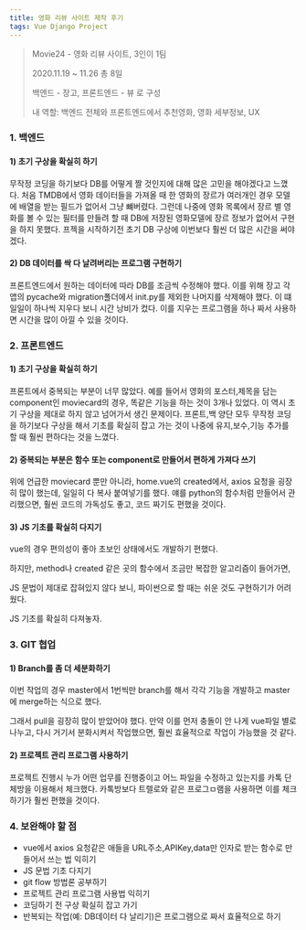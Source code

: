 ```yaml
---
title: 영화 리뷰 사이트 제작 후기
tags: Vue Django Project
---
```






> Movie24 - 영화 리뷰 사이트, 3인이 1팀
>
> 2020.11.19 ~ 11.26 총 8일
>
> 백엔드 - 장고, 프론트엔드 - 뷰 로 구성
>
> 내 역할: 백엔드 전체와 프론트엔드에서 추천영화, 영화 세부정보, UX



### 1. 백엔드

#### 1) 초기 구상을 확실히 하기

무작정 코딩을 하기보다 DB를 어떻게 짤 것인지에 대해 많은 고민을 해야겠다고 느꼈다. 처음 TMDB에서 영화 데이터들을 가져올 때 한 영화의 장르가 여러개인 경우 모델에 배열을 받는 필드가 없어서 그냥 뺴버렸다. 그런데 나중에 영화 목록에서 장르 별 영화를 볼 수 있는 필터를 만들려 할 때 DB에 저장된 영화모델에 장르 정보가 없어서 구현을 하지 못했다. 프젝을 시작하기전 초기 DB 구상에 이번보다 훨씬 더 많은 시간을 써야겠다.

#### 2) DB 데이터를 싹 다 날려버리는 프로그램 구현하기

프론트엔드에서 원하는 데이터에 따라 DB를 조금씩 수정해야 했다. 이를 위해 장고 각 앱의 pycache와 migration폴더에서 init.py를 제외한 나머지를 삭제해야 했다. 이 떄 일일이 하나씩 지우다 보니 시간 낭비가 컸다. 이를 지우는 프로그램을 하나 짜서 사용하면 시간을 많이 아낄 수 있을 것이다.



### 2. 프론트엔드

#### 1) 초기 구상을 확실히 하기

프론트에서 중복되는 부분이 너무 많았다. 예를 들어서 영화의 포스터,제목을 담는 component인 moviecard의 경우, 똑같은 기능을 하는 것이 3개나 있었다. 이 역시 초기 구상을 제대로 하지 않고 넘어가서 생긴 문제이다. 프론트,백 양단 모두 무작정 코딩을 하기보다 구상을 해서 기초를 확실히 잡고 가는 것이 나중에 유지,보수,기능 추가를 할 때 훨씬 편하다는 것을 느꼈다.

#### 2) 중복되는 부분은 함수 또는 component로 만들어서 편하게 가져다 쓰기

위에 언급한 moviecard 뿐만 아니라, home.vue의 created에서, axios 요청을 굉장히 많이 했는데, 일일히 다 복사 붙여넣기를 했다. 얘를 python의 함수처럼 만들어서 관리했으면, 훨씬 코드의 가독성도 좋고, 코드 짜기도 편했을 것이다.

#### 3) JS 기초를 확실히 다지기

vue의 경우 편의성이 좋아 초보인 상태에서도 개발하기 편했다.

하지만, method나 created 같은 곳의 함수에서 조금만 복잡한 알고리즘이 들어가면,

JS 문법이 제대로 잡혀있지 않다 보니, 파이썬으로 할 때는 쉬운 것도 구현하기가 어려웠다.

JS 기초를 확실히 다져놓자.



### 3. GIT 협업

#### 1) Branch를 좀 더 세분화하기

이번 작업의 경우 master에서 1번씩만 branch를 해서 각각 기능을 개발하고 master에 merge하는 식으로 했다.

그래서 pull을 굉장히 많이 받았어야 했다. 만약 이를 먼저 충돌이 안 나게 vue파일 별로 나누고, 다시 거기서 분화시켜서 작업했으면, 훨씬 효율적으로 작업이 가능했을 것 같다.

#### 2) 프로젝트 관리 프로그램 사용하기

프로젝트 진행시 누가 어떤 업무를 진행중이고 어느 파일을 수정하고 있는지를 카톡 단체방을 이용해서 체크했다. 카톡방보다 트렐로와 같은 프로그ㅁ램을 사용하면 이를 체크하기가 훨씬 편했을 것이다.



### 4. 보완해야 할 점

- vue에서 axios 요청같은 애들을 URL주소,APIKey,data만 인자로 받는 함수로 만들어서 쓰는 법 익히기
- JS 문법 기초 다지기
- git flow 방법론 공부하기
- 프로젝트 관리 프로그램 사용법 익히기
- 코딩하기 전 구상 확실히 잡고 가기
- 반복되는 작업(예: DB데이터 다 날리기)은 프로그램으로 짜서 효율적으로 하기